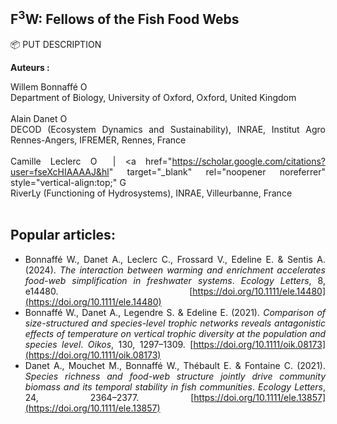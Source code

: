 ## F<sup>3</sup>W: Fellows of the Fish Food Webs

<div align="justify">

📦 PUT DESCRIPTION

**Auteurs :**

Willem Bonnaffé <a itemprop="sameAs" content="https://orcid.org/0000-0002-5053-8891" href="https://orcid.org/0000-0002-5053-8891" target="orcid.widget" rel="noopener noreferrer" style="vertical-align:top;"><img src="https://orcid.org/sites/default/files/images/orcid_16x16.png" style="width:1em;margin-right:.5em;" alt="ORCID iD icon"></a>  
Department of Biology, University of Oxford, Oxford, United Kingdom  
<br/>
Alain Danet <a itemprop="sameAs" content="https://orcid.org/0000-0002-1592-9483" href="https://orcid.org/0000-0002-1592-9483" target="orcid.widget" rel="noopener noreferrer" style="vertical-align:top;"><img src="https://orcid.org/sites/default/files/images/orcid_16x16.png" style="width:1em;margin-right:.5em;" alt="ORCID iD icon"></a>  
DECOD (Ecosystem Dynamics and Sustainability), INRAE, Institut Agro Rennes-Angers, IFREMER, Rennes, France  
<br/>
Camille Leclerc <a itemprop="sameAs" content="https://orcid.org/0000-0001-5830-1787" href="https://orcid.org/0000-0001-5830-1787" target="orcid.widget" rel="noopener noreferrer" style="vertical-align:top;"><img src="https://orcid.org/sites/default/files/images/orcid_16x16.png" style="width:1em;margin-right:.5em;" alt="ORCID iD icon"></a> | <a href="https://scholar.google.com/citations?user=fseXcHIAAAAJ&hl" target="_blank" rel="noopener noreferrer" style="vertical-align:top;"<img src="https://icons8.com/icon/drPiDBy9kkJ3/google-scholar" style="width:1em; margin-left:0.3em;" alt="Google Scholar icon"></a>  
RiverLy (Functioning of Hydrosystems), INRAE, Villeurbanne, France  
<br/>

## Popular articles:
- Bonnaffé W., Danet A., Leclerc C., Frossard V., Edeline E. & Sentis A. (2024). *The interaction between warming and enrichment accelerates food-web simplification in freshwater systems*. *Ecology Letters*, 8, e14480. [https://doi.org/10.1111/ele.14480](https://doi.org/10.1111/ele.14480)
- Bonnaffé W., Danet A., Legendre S. & Edeline E. (2021). *Comparison of size-structured and species-level trophic networks reveals antagonistic effects of temperature on vertical trophic diversity at the population and species level*. *Oikos*, 130, 1297–1309. [https://doi.org/10.1111/oik.08173](https://doi.org/10.1111/oik.08173)
- Danet A., Mouchet M., Bonnaffé W., Thébault E. & Fontaine C. (2021). *Species richness and food-web structure jointly drive community biomass and its temporal stability in fish communities*. *Ecology Letters*, 24, 2364–2377. [https://doi.org/10.1111/ele.13857](https://doi.org/10.1111/ele.13857)

</div>


